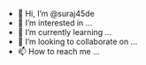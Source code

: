 - 👋 Hi, I’m @suraj45de
- 👀 I’m interested in ...
- 🌱 I’m currently learning ...
- 💞️ I’m looking to collaborate on ...
- 📫 How to reach me ...

<!---
suraj45de/suraj45de is a ✨ special ✨ repository because its `README.md` (this file) appears on your GitHub profile.
You can click the Preview link to take a look at your changes.
--->
